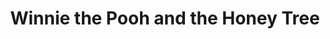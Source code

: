 ---
layout: fact-share
year: 1966
title: Winnie the Pooh and the Honey Tree
fact: Initially, the Sherman Brothers had trouble finding inspiration in <em>Winnie the Pooh</em>. But when they mentioned this to designer Tony Walton, English-born Walton lit up and shared his fondest childhood memories of Pooh. By the end, the Shermans were sold, and stayed true to the charm of A.A. Milne in their songs. 
---